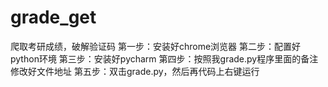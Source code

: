 # grade_get
爬取考研成绩，破解验证码
第一步：安装好chrome浏览器
第二步：配置好python环境
第三步：安装好pycharm
第四步：按照我grade.py程序里面的备注修改好文件地址
第五步：双击grade.py，然后再代码上右键运行
